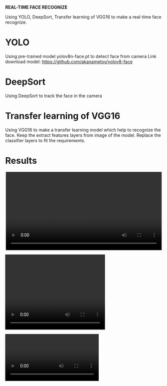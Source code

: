 **REAL-TIME FACE RECOGNIZE**

Using YOLO, DeepSort, Transfer learning of VGG16 to make a real-time face recognize.

# YOLO
Using pre-trained model yolov8n-face.pt to detect face from camera
Link download model: https://github.com/akanametov/yolov8-face

# DeepSort
Using DeepSort to track the face in the camera

# Transfer learning of VGG16
Using VGG16 to make a transfer learning model which help to recognize the face.
Keep the extract features layers from image of the model.
Replace the classifier layers to fit the requirements.

# Results 

<p align="center">
  <video src="video/video.mp4" width="500px"></video>
</p>

<video src="video/video.mp4" width="320" height="240" controls></video>

![non working video](images/video.mp4)












